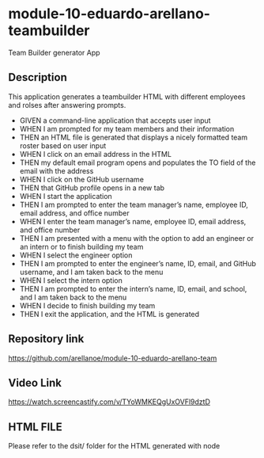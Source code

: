 # module-10-eduardo-arellano-teambuilder



Team Builder generator App

## Description

This application generates a teambuilder HTML with different employees and rolses after answering prompts.



* GIVEN a command-line application that accepts user input
* WHEN I am prompted for my team members and their information
* THEN an HTML file is generated that displays a nicely formatted team roster based on user input
* WHEN I click on an email address in the HTML
* THEN my default email program opens and populates the TO field of the email with the address
* WHEN I click on the GitHub username
* THEN that GitHub profile opens in a new tab
* WHEN I start the application
* THEN I am prompted to enter the team manager’s name, employee ID, email address, and office number
* WHEN I enter the team manager’s name, employee ID, email address, and office number
* THEN I am presented with a menu with the option to add an engineer or an intern or to finish building my team
* WHEN I select the engineer option
* THEN I am prompted to enter the engineer’s name, ID, email, and GitHub username, and I am taken back to the menu
* WHEN I select the intern option
* THEN I am prompted to enter the intern’s name, ID, email, and school, and I am taken back to the menu
* WHEN I decide to finish building my team
* THEN I exit the application, and the HTML is generated


## Repository link

https://github.com/arellanoe/module-10-eduardo-arellano-team


## Video Link

https://watch.screencastify.com/v/TYoWMKEQgUxOVFl9dztD

## HTML FILE
Please refer to the dsit/ folder for the HTML generated with node


